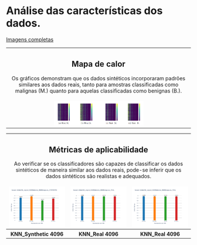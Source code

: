 # Análise das características dos dados.


[Imagens completas](https://github.com/LEA-SF23/DroidAugmentor/tree/main/Features)
<div style="text-align: center;">
<table>
    <tbody>
        <tr>
           <td colspan="2" style="text-align: center;">
                <h2> Mapa de calor</h2>
              <p> Os gráficos demonstram que os dados sintéticos incorporaram 
padrões similares aos dados reais, tanto para amostras classificadas como malignas 
(M.) quanto para aquelas classificadas como benignas (B.). </p>
           </td>
        </tr>
        <tr>
            <td><img src="https://github.com/LEA-SF23/DroidAugmentor/blob/main/Features/heatmap.PNG" alt="" style="max-width:50%;"></td>
        </tr>
</div>

<table>
    <tbody>
        <tr>
            <td colspan="3" style="text-align: center;">
                <h2>Métricas de aplicabilidade</h2>
                <p>Ao verificar se os classificadores são capazes de classificar os dados sintéticos de maneira similar aos dados reais, pode-se inferir que os dados sintéticos são realistas e adequados.</p>
            </td>
        </tr>
        <tr>
            <td style="text-align: center;"><img src="https://github.com/LEA-SF23/DroidAugmentor/blob/main/Campains_Results/4096/KNN_Synthetic_page_1.png" alt="" style="max-width: 100%; height: auto;"></td>
            <td style="text-align: center;"><img src="https://github.com/LEA-SF23/DroidAugmentor/blob/main/Campains_Results/4096/KNN_Real_page_1.png" alt="" style="max-width: 100%; height: auto;"></td>
            <td style="text-align: center;"><img src="https://github.com/LEA-SF23/DroidAugmentor/blob/main/Campains_Results/4096/KNN_Real_page_1.png" alt="" style="max-width: 100%; height: auto;"></td>
        </tr>
    </tbody>
    <tbody>
        <tr>
            <th width="33.33%">KNN_Synthetic 4096</th>
            <th width="33.33%">KNN_Real 4096</th>
            <th width="33.33%">KNN_Real 4096</th>
        </tr>
    </tbody>
</table>
